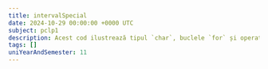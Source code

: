 ```yaml
---
title: intervalSpecial
date: 2024-10-29 00:00:00 +0000 UTC
subject: pclp1
description: Acest cod ilustrează tipul `char`, buclele `for` și operațiile cu caractere, precum și afișarea formatată. Se bazează pe ordinea numerică a caracterelor (ASCII) pentru a genera secvențe.
tags: []
uniYearAndSemester: 11
---
```


